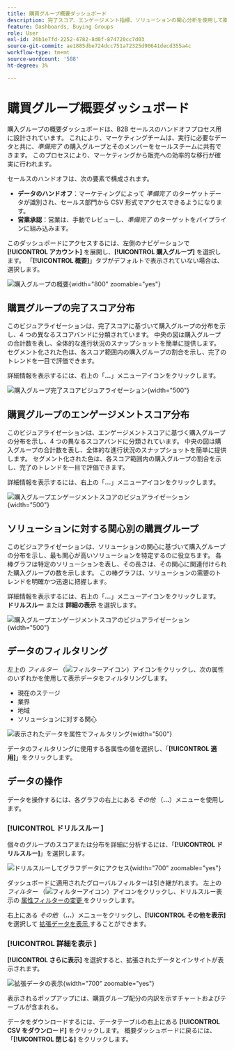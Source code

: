 ```yaml
---
title: 購買グループ概要ダッシュボード
description: 完了スコア、エンゲージメント指標、ソリューションの関心分析を使用して購入グループの進行状況を追跡し、Journey Optimizer B2B editionでの販売の引き継ぎを可能にします。
feature: Dashboards, Buying Groups
role: User
exl-id: 26b1e7fd-2252-4782-8d0f-874720cc7d03
source-git-commit: ae1885dbe724dcc751a72325d90641decd355a4c
workflow-type: tm+mt
source-wordcount: '588'
ht-degree: 3%

---
```


# 購買グループ概要ダッシュボード

購入グループの概要ダッシュボードは、B2B セールスのハンドオフプロセス用に設計されています。 これにより、マーケティングチームは、実行に必要なデータと共に、_準備完了_ の購入グループとそのメンバーをセールスチームに共有できます。 このプロセスにより、マーケティングから販売への効率的な移行が確実に行われます。

セールスのハンドオフは、次の要素で構成されます。

* **データのハンドオフ**：マーケティングによって _準備完了_ のターゲットデータが識別され、セールス部門から CSV 形式でアクセスできるようになります。 
* **営業承認**：営業は、手動でレビューし、_準備完了_ のターゲットをパイプラインに組み込みます。

このダッシュボードにアクセスするには、左側のナビゲーションで **[!UICONTROL アカウント]** を展開し、**[!UICONTROL 購入グループ]** を選択します。 「**[!UICONTROL 概要]**」タブがデフォルトで表示されていない場合は、選択します。

![ 購入グループの概要 ](./assets/buying-groups-overview.png){width="800" zoomable="yes"}
<!--
## Buying Group Status

Gain insights into your buying groups' progression with the Buying Group Status view. This visualization showcases the distribution of your buying groups categorized by their most recent status update within a specified time frame.

![Buying Groups overview](./assets/buying-groups-overview.png){width="800" zoomable="yes"}

**[!UICONTROL Status]** (y-axis): Track the journey of buying groups through various stages.
**[!UICONTROL Number of Buying Groups]** (x-axis): Quantify the number of buying groups at each status, providing a clear metric of your funnel's health and activity.

To generate a shareable PDF of your current view, click **[!UICONTROL Export]** at the top-right corner of the page. -->

## 購買グループの完了スコア分布

このビジュアライゼーションは、完了スコアに基づいて購入グループの分布を示し、4 つの異なるスコアバンドに分類されています。 中央の図は購入グループの合計数を表し、全体的な進行状況のスナップショットを簡単に提供します。 セグメント化された色は、各スコア範囲内の購入グループの割合を示し、完了のトレンドを一目で評価できます。

詳細情報を表示するには、右上の「**...**」メニューアイコンをクリックします。

![ 購入グループ完了スコアビジュアライゼーション ](./assets/buying-group-completion-score-chart.png){width="500"}

## 購買グループのエンゲージメントスコア分布

このビジュアライゼーションは、エンゲージメントスコアに基づく購入グループの分布を示し、4 つの異なるスコアバンドに分類されています。 中央の図は購入グループの合計数を表し、全体的な進行状況のスナップショットを簡単に提供します。 セグメント化された色は、各スコア範囲内の購入グループの割合を示し、完了のトレンドを一目で評価できます。

詳細情報を表示するには、右上の「**...**」メニューアイコンをクリックします。

![ 購入グループエンゲージメントスコアのビジュアライゼーション ](./assets/buying-group-completion-score-chart.png){width="500"}

## ソリューションに対する関心別の購買グループ

このビジュアライゼーションは、ソリューションの関心に基づいて購入グループの分布を示し、最も関心が高いソリューションを特定するのに役立ちます。 各棒グラフは特定のソリューションを表し、その長さは、その関心に関連付けられた購入グループの数を示します。 この棒グラフは、ソリューションの需要のトレンドを明確かつ迅速に把握します。

詳細情報を表示するには、右上の「**...**」メニューアイコンをクリックします。 **ドリルスルー** または **詳細の表示** を選択します。

![ 購入グループエンゲージメントスコアのビジュアライゼーション ](./assets/buying-group-by-solution-interest-chart.png){width="500"}

## データのフィルタリング

左上の _フィルター_ （![ フィルターアイコン ](../assets/do-not-localize/icon-filter.svg)）アイコンをクリックし、次の属性のいずれかを使用して表示データをフィルタリングします。

* 現在のステージ
* 業界
* 地域
* ソリューションに対する関心

![ 表示されたデータを属性でフィルタリング ](./assets/buying-group-overview-filters.png){width="500"}

データのフィルタリングに使用する各属性の値を選択し、「**[!UICONTROL 適用]**」をクリックします。

## データの操作

データを操作するには、各グラフの右上にある _その他_ （**...**）メニューを使用します。

### [!UICONTROL  ドリルスルー ]

個々のグループのスコアまたは分布を詳細に分析するには、「**[!UICONTROL ドリルスルー]**」を選択します。

![ ドリルスルーしてグラフデータにアクセス ](./assets/buying-group-completion-score-drill-through-view.png){width="700" zoomable="yes"}

ダッシュボードに適用されたグローバルフィルターは引き継がれます。 左上の _フィルター_ （![ フィルターアイコン ](../assets/do-not-localize/icon-filter.svg)）アイコンをクリックし、ドリルスルー表示の [ 属性フィルターの変更 ](#filter-the-data) をクリックします。

右上にある _その他_ （**...**）メニューをクリックし、**[!UICONTROL その他を表示]** を選択して [ 拡張データを表示 ](#view-more) することができます。

### [!UICONTROL  詳細を表示 ]

**[!UICONTROL さらに表示]** を選択すると、拡張されたデータとインサイトが表示されます。

![ 拡張データの表示 ](./assets/buying-group-engagement-score-view-more.png){width="700" zoomable="yes"}

表示されるポップアップには、購買グループ配分の内訳を示すチャートおよびテーブルが含まれる。

データをダウンロードするには、データテーブルの右上にある **[!UICONTROL CSV をダウンロード]** をクリックします。 概要ダッシュボードに戻るには、「**[!UICONTROL 閉じる]** をクリックします。
